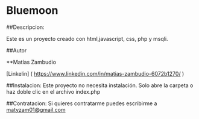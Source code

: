 # Bluemoon

##Descripcion:

Este es un proyecto creado con html,javascript, css, php y msqli.

##Autor

**Matías Zambudio

[Linkelin] ( https://www.linkedin.com/in/matias-zambudio-6072b1270/ )

##Instalacion: Este proyecto no necesita instalación. Solo abre la carpeta o haz doble clic en el archivo index.php

##Contratacion: Si quieres contratarme puedes escribirme a matyzam01@gmail.com
